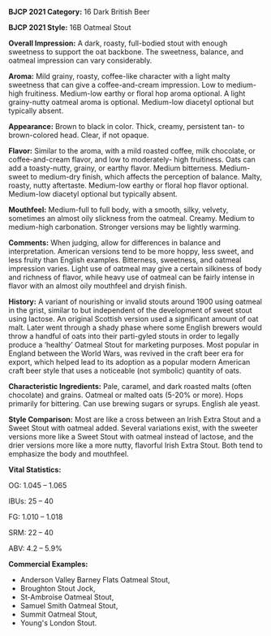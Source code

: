 <b>BJCP 2021 Category:</b> 16 Dark British Beer

<b>BJCP 2021 Style:</b> 16B Oatmeal Stout

<b>Overall Impression:</b> A dark, roasty, full-bodied stout with
enough sweetness to support the oat backbone. The sweetness,
balance, and oatmeal impression can vary considerably.

<b>Aroma:</b> Mild grainy, roasty, coffee-like character with a light
malty sweetness that can give a coffee-and-cream impression.
Low to medium-high fruitiness. Medium-low earthy or floral
hop aroma optional. A light grainy-nutty oatmeal aroma is
optional. Medium-low diacetyl optional but typically absent.

<b>Appearance:</b> Brown to black in color. Thick, creamy,
persistent tan- to brown-colored head. Clear, if not opaque.

<b>Flavor:</b> Similar to the aroma, with a mild roasted coffee, milk
chocolate, or coffee-and-cream flavor, and low to moderately-
high fruitiness. Oats can add a toasty-nutty, grainy, or earthy
flavor. Medium bitterness. Medium-sweet to medium-dry
finish, which affects the perception of balance. Malty, roasty,
nutty aftertaste. Medium-low earthy or floral hop flavor
optional. Medium-low diacetyl optional but typically absent.

<b>Mouthfeel:</b> Medium-full to full body, with a smooth, silky,
velvety, sometimes an almost oily slickness from the oatmeal.
Creamy. Medium to medium-high carbonation. Stronger
versions may be lightly warming.

<b>Comments:</b> When judging, allow for differences in balance
and interpretation. American versions tend to be more hoppy,
less sweet, and less fruity than English examples. Bitterness,
sweetness, and oatmeal impression varies. Light use of oatmeal
may give a certain silkiness of body and richness of flavor,
while heavy use of oatmeal can be fairly intense in flavor with
an almost oily mouthfeel and dryish finish.

<b>History:</b> A variant of nourishing or invalid stouts around 1900
using oatmeal in the grist, similar to but independent of the
development of sweet stout using lactose. An original Scottish
version used a significant amount of oat malt. Later went
through a shady phase where some English brewers would
throw a handful of oats into their parti-gyled stouts in order to
legally produce a ‘healthy’ Oatmeal Stout for marketing
purposes. Most popular in England between the World Wars,
was revived in the craft beer era for export, which helped lead
to its adoption as a popular modern American craft beer style
that uses a noticeable (not symbolic) quantity of oats.

<b>Characteristic Ingredients:</b> Pale, caramel, and dark
roasted malts (often chocolate) and grains. Oatmeal or malted
oats (5-20% or more). Hops primarily for bittering. Can use
brewing sugars or syrups. English ale yeast.

<b>Style Comparison:</b> Most are like a cross between an Irish
Extra Stout and a Sweet Stout with oatmeal added. Several
variations exist, with the sweeter versions more like a Sweet
Stout with oatmeal instead of lactose, and the drier versions
more like a more nutty, flavorful Irish Extra Stout. Both tend to
emphasize the body and mouthfeel.

<b>Vital Statistics:</b>

OG: 1.045 – 1.065

IBUs: 25 – 40

FG: 1.010 – 1.018

SRM: 22 – 40

ABV: 4.2 – 5.9%

<b>Commercial Examples:</b>
- Anderson Valley Barney Flats Oatmeal Stout,
- Broughton Stout Jock,
- St-Ambroise Oatmeal Stout,
- Samuel Smith Oatmeal Stout,
- Summit Oatmeal Stout,
- Young's London Stout.
